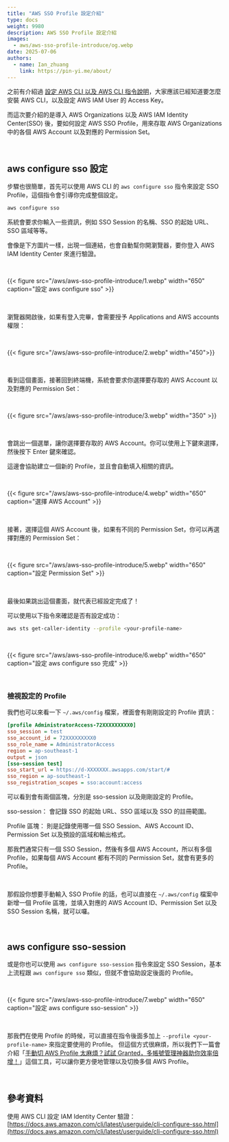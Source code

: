 ```yaml
---
title: "AWS SSO Profile 設定介紹"
type: docs
weight: 9980
description: AWS SSO Profile 設定介紹
images:
  - aws/aws-sso-profile-introduce/og.webp
date: 2025-07-06
authors:
  - name: Ian_zhuang
    link: https://pin-yi.me/about/
---
```


之前有介紹過 [設定 AWS CLI 以及 AWS CLI 指令說明](../aws-cli/)，大家應該已經知道要怎麼安裝 AWS CLI，以及設定 AWS IAM User 的 Access Key。

而這次要介紹的是導入 AWS Organizations 以及 AWS IAM Identity Center(SSO) 後，要如何設定 AWS SSO Profile，用來存取 AWS Organizations 中的各個 AWS Account 以及對應的 Permission Set。

<br>

## aws configure sso 設定

步驟也很簡單，首先可以使用 AWS CLI 的 `aws configure sso` 指令來設定 SSO Profile，這個指令會引導你完成整個設定。

```bash
aws configure sso
```

系統會要求你輸入一些資訊，例如 SSO Session 的名稱、SSO 的起始 URL、SSO 區域等等。

會像是下方圖片一樣，出現一個連結，也會自動幫你開瀏覽器，要你登入 AWS IAM Identity Center 來進行驗證。

<br>

{{< figure src="/aws/aws-sso-profile-introduce/1.webp" width="650" caption="設定 aws configure sso" >}}

<br>

瀏覽器開啟後，如果有登入完畢，會需要授予 Applications and AWS accounts 權限：


<br>

{{< figure src="/aws/aws-sso-profile-introduce/2.webp" width="450">}}

<br>

看到這個畫面，接著回到終端機，系統會要求你選擇要存取的 AWS Account 以及對應的 Permission Set：

<br>

{{< figure src="/aws/aws-sso-profile-introduce/3.webp" width="350" >}}

<br>

會跳出一個選單，讓你選擇要存取的 AWS Account。你可以使用上下鍵來選擇，然後按下 Enter 鍵來確認。

這邊會協助建立一個新的 Profile，並且會自動填入相關的資訊。

<br>

{{< figure src="/aws/aws-sso-profile-introduce/4.webp" width="650" caption="選擇 AWS Account" >}}

<br>

接著，選擇這個 AWS Account 後，如果有不同的 Permission Set，你可以再選擇對應的 Permission Set：

<br>

{{< figure src="/aws/aws-sso-profile-introduce/5.webp" width="650" caption="設定 Permission Set" >}}

<br>

最後如果跳出這個畫面，就代表已經設定完成了！

可以使用以下指令來確認是否有設定成功：

```bash
aws sts get-caller-identity --profile <your-profile-name>
```

<br>

{{< figure src="/aws/aws-sso-profile-introduce/6.webp" width="650" caption="設定 aws configure sso 完成" >}}

<br>

### 檢視設定的 Profile

我們也可以來看一下 `~/.aws/config` 檔案，裡面會有剛剛設定的 Profile 資訊：

```ini
[profile AdministratorAccess-72XXXXXXXXX0]
sso_session = test
sso_account_id = 72XXXXXXXXX0
sso_role_name = AdministratorAccess
region = ap-southeast-1
output = json
[sso-session test]
sso_start_url = https://d-XXXXXXX.awsapps.com/start/#
sso_region = ap-southeast-1
sso_registration_scopes = sso:account:access
```

可以看到會有兩個區塊，分別是 sso-session 以及剛剛設定的 Profile。

sso-session：
會記錄 SSO 的起始 URL、SSO 區域以及 SSO 的註冊範圍。

Profile 區塊：
則是記錄使用哪一個 SSO Session、AWS Account ID、Permission Set 以及預設的區域和輸出格式。

那我們通常只有一個 SSO Session，然後有多個 AWS Account，所以有多個 Profile，如果每個 AWS Account 都有不同的 Permission Set，就會有更多的 Profile。

<br>

那假設你想要手動輸入 SSO Profile 的話，也可以直接在 `~/.aws/config` 檔案中新增一個 Profile 區塊，並填入對應的 AWS Account ID、Permission Set 以及 SSO Session 名稱，就可以囉。

<br>

## aws configure sso-session

或是你也可以使用 `aws configure sso-session` 指令來設定 SSO Session，基本上流程跟 `aws configure sso` 類似，但就不會協助設定後面的 Profile。

<br>

{{< figure src="/aws/aws-sso-profile-introduce/7.webp" width="650" caption="設定 aws configure sso-session" >}}

<br>

那我們在使用 Profile 的時候，可以直接在指令後面多加上 `--profile <your-profile-name>` 來指定要使用的 Profile。
但這個方式很麻煩，所以我們下一篇會介紹「[手動切 AWS Profile 太麻煩？試試 Granted，多帳號管理神器助你效率倍增！](../aws-assuming-roles-tool-introduce/)」這個工具，可以讓你更方便地管理以及切換多個 AWS Profile。

<br>

## 參考資料

使用 AWS CLI 設定 IAM Identity Center 驗證：[https://docs.aws.amazon.com/cli/latest/userguide/cli-configure-sso.html](https://docs.aws.amazon.com/cli/latest/userguide/cli-configure-sso.html)